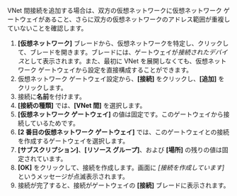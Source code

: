VNet 間接続を追加する場合は、双方の仮想ネットワークに仮想ネットワーク ゲートウェイがあること、さらに双方の仮想ネットワークのアドレス範囲が重複していないことを確認します。

1. **[仮想ネットワーク]** ブレードから、仮想ネットワークを特定し、クリックして、ブレードを開きます。ブレードには、ゲートウェイが*接続されたデバイス*として表示されます。また、最初に VNet を展開しなくても、仮想ネットワーク ゲートウェイから設定を直接構成することができます。
2. 仮想ネットワーク ゲートウェイ設定から、**[接続]** をクリックし、**[追加]** をクリックします。
3. 接続に**名前**を付けます。 
4. **[接続の種類]** では、**[VNet 間]** を選択します。
5. **[仮想ネットワーク ゲートウェイ]** の値は固定です。このゲートウェイから接続しているためです。
6. **[2 番目の仮想ネットワーク ゲートウェイ]** では、このゲートウェイとの接続を作成するゲートウェイを選択します。
8. **[サブスクリプション]**、**[リソース グループ]**、および **[場所]** の残りの値は固定されています。
9. **[OK]** をクリックして、接続を作成します。画面に *[接続を作成しています]* というメッセージが点滅表示されます。
10. 接続が完了すると、接続がゲートウェイの **[接続]** ブレードに表示されます。

<!---HONumber=AcomDC_0107_2016-->